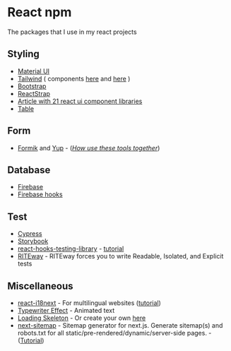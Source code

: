 # React npm

The packages that I use in my react projects

## Styling
- [Material UI](https://material-ui.com/getting-started/installation/)
- [Tailwind](https://tailwindcss.com/) ( components [here](https://tailwindcomponents.com/) and [here](https://tailwindui.com/components) )
- [Bootstrap](https://www.npmjs.com/package/bootstrap)
- [ReactStrap](https://reactstrap.github.io/)
- [Article with 21 react ui component libraries](https://javascript.plainenglish.io/21-react-ui-component-libraries-you-should-start-using-from-today-6249758d188)
- [Table](https://www.npmjs.com/package/react-data-table-component)

## Form
- [Formik](https://formik.org/docs/overview) and [Yup](https://www.npmjs.com/package/yup) - ([_How use these tools together_](https://www.youtube.com/watch?v=TxEVnaISj1w))

## Database
- [Firebase](https://www.npmjs.com/package/firebase)
- [Firebase hooks](https://www.npmjs.com/package/react-firebase-hooks)

## Test
- [Cypress](https://www.cypress.io/)
- [Storybook](https://storybook.js.org/docs/react/get-started/introduction)
- [react-hooks-testing-library](https://github.com/testing-library/react-hooks-testing-library#installation) - [tutorial](https://www.toptal.com/react/testing-react-hooks-tutorial?utm_campaign=a-complete-guide-to-testing-react-hooks)
- [RITEway](https://www.npmjs.com/package/riteway) - RITEway forces you to write Readable, Isolated, and Explicit tests

## Miscellaneous
- [react-i18next](https://react.i18next.com/getting-started) - For multilingual websites ([tutorial](https://medium.com/@ricklee_10931/react-multi-lingual-with-react-i18next-57879f986168))
- [Typewriter Effect](https://www.npmjs.com/package/typewriter-effect#react) - Animated text
- [Loading Skeleton](https://www.npmjs.com/package/react-loading-skeleton) - Or create your own [here](https://www.youtube.com/playlist?list=PL4cUxeGkcC9i6bZhMuAzQpC6YgLmB4k4-)
- [next-sitemap](https://www.npmjs.com/package/next-sitemap) - Sitemap generator for next.js. Generate sitemap(s) and robots.txt for all static/pre-rendered/dynamic/server-side pages. - ([Tutorial](https://www.youtube.com/watch?v=fOoH9Z5adrg))
